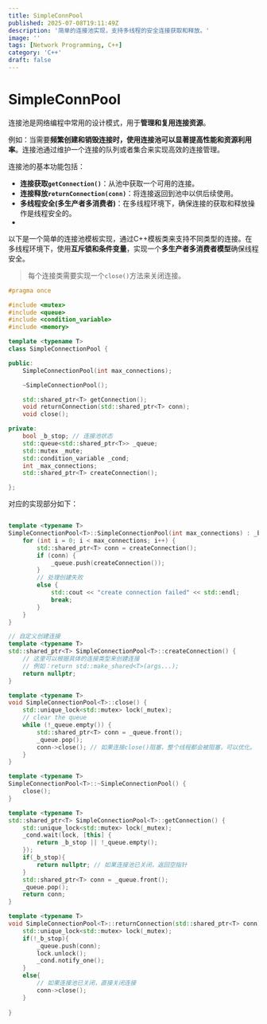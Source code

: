 ```yaml
---
title: SimpleConnPool
published: 2025-07-08T19:11:49Z
description: '简单的连接池实现，支持多线程的安全连接获取和释放。'
image: ''
tags: [Network Programming, C++]
category: 'C++'
draft: false
---
```


# SimpleConnPool

连接池是网络编程中常用的设计模式，用于**管理和复用连接资源**。

例如：当需要**频繁创建和销毁连接时，使用连接池可以显著提高性能和资源利用率**。连接池通过维护一个连接的队列或者集合来实现高效的连接管理。

连接池的基本功能包括：
- **连接获取`getConnection()`**：从池中获取一个可用的连接。
- **连接释放`returnConnection(conn)`**：将连接返回到池中以供后续使用。
- **多线程安全(多生产者多消费者)**：在多线程环境下，确保连接的获取和释放操作是线程安全的。
- 

以下是一个简单的连接池模板实现，通过C++模板类来支持不同类型的连接。在多线程环境下，使用**互斥锁和条件变量**，实现一个**多生产者多消费者模型**确保线程安全。
> 每个连接类需要实现一个`close()`方法来关闭连接。

```cpp
#pragma once

#include <mutex>
#include <queue>
#include <condition_variable>
#include <memory>

template <typename T>
class SimpleConnectionPool {

public:
	SimpleConnectionPool(int max_connections);

	~SimpleConnectionPool();

	std::shared_ptr<T> getConnection();
	void returnConnection(std::shared_ptr<T> conn);
	void close();

private:
	bool _b_stop; // 连接池状态
	std::queue<std::shared_ptr<T>> _queue;
	std::mutex _mute;
	std::condition_variable _cond;
	int _max_connections;
	std::shared_ptr<T> createConnection();

};

```

对应的实现部分如下：

```cpp

template <typename T>
SimpleConnectionPool<T>::SimpleConnectionPool(int max_connections) : _b_stop(false), _max_connections(max_connections) {
	for (int i = 0; i < max_connections; i++) {
		std::shared_ptr<T> conn = createConnection();
		if (conn) {
			_queue.push(createConnection());
		}
		// 处理创建失败
		else {
			std::cout << "create connection failed" << std::endl;
			break;
		}
	}
}

// 自定义创建连接
template <typename T>
std::shared_ptr<T> SimpleConnectionPool<T>::createConnection() {
	// 这里可以根据具体的连接类型来创建连接
    // 例如：return std::make_shared<T>(args...);
    return nullptr;
}

template <typename T>
void SimpleConnectionPool<T>::close() {
	std::unique_lock<std::mutex> lock(_mutex);
	// clear the queue
	while (!_queue.empty()) {
		std::shared_ptr<T> conn = _queue.front();
		_queue.pop();
		conn->close(); // 如果连接close()阻塞，整个线程都会被阻塞，可以优化。
	}
}

template <typename T>
SimpleConnectionPool<T>::~SimpleConnectionPool() {
	close();
}

template <typename T>
std::shared_ptr<T> SimpleConnectionPool<T>::getConnection() {
	std::unique_lock<std::mutex> lock(_mutex);
	_cond.wait(lock, [this] {
		return _b_stop || !_queue.empty();
	});
	if(_b_stop){
		return nullptr; // 如果连接池已关闭，返回空指针
	}
	std::shared_ptr<T> conn = _queue.front();
    _queue.pop();
    return conn;
}

template <typename T>
void SimpleConnectionPool<T>::returnConnection(std::shared_ptr<T> conn) {
	std::unique_lock<std::mutex> lock(_mutex);
	if(!_b_stop){
		_queue.push(conn);
		lock.unlock();
		_cond.notify_one();
	}
	else{
		// 如果连接池已关闭，直接关闭连接
		conn->close();
	}
	
}
```



